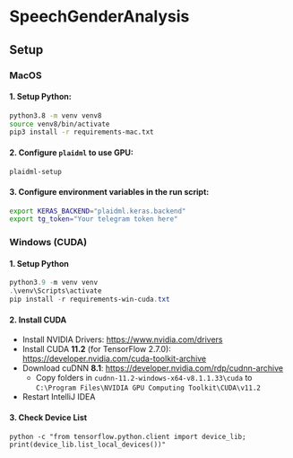 # SpeechGenderAnalysis

## Setup

### MacOS

#### 1. Setup Python:

```sh
python3.8 -m venv venv8
source venv8/bin/activate
pip3 install -r requirements-mac.txt
```

#### 2. Configure `plaidml` to use GPU:

```sh
plaidml-setup
```

#### 3. Configure environment variables in the run script:

```sh
export KERAS_BACKEND="plaidml.keras.backend"
export tg_token="Your telegram token here"
```

### Windows (CUDA)

#### 1. Setup Python

```powershell
python3.9 -m venv venv
.\venv\Scripts\activate
pip install -r requirements-win-cuda.txt
```

#### 2. Install CUDA

* Install NVIDIA Drivers: https://www.nvidia.com/drivers
* Install CUDA **11.2** (for TensorFlow 2.7.0): https://developer.nvidia.com/cuda-toolkit-archive
* Download cuDNN **8.1**: https://developer.nvidia.com/rdp/cudnn-archive
  * Copy folders in `cudnn-11.2-windows-x64-v8.1.1.33\cuda` to `C:\Program Files\NVIDIA GPU Computing Toolkit\CUDA\v11.2`
* Restart IntelliJ IDEA

#### 3. Check Device List

```shell
python -c "from tensorflow.python.client import device_lib; print(device_lib.list_local_devices())"
```
